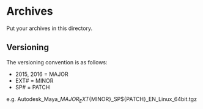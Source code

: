 # Archives

Put your archives in this directory.

## Versioning
The versioning convention is as follows:
* 2015, 2016 = MAJOR
* EXT# = MINOR
* SP# = PATCH

e.g.
Autodesk_Maya_${MAJOR}_EXT${MINOR}_SP${PATCH}_EN_Linux_64bit.tgz
